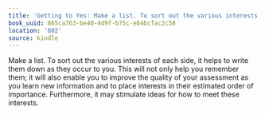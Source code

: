 ```yaml
---
title: 'Getting to Yes: Make a list. To sort out the various interests of each side,…'
book_uuid: 865ca763-be40-4d9f-b75c-e64bcfac2c58
location: '802'
source: kindle
---
```


Make a list. To sort out the various interests of each side, it helps to write them down as they occur to you. This will not only help you remember them; it will also enable you to improve the quality of your assessment as you learn new information and to place interests in their estimated order of importance. Furthermore, it may stimulate ideas for how to meet these interests.
